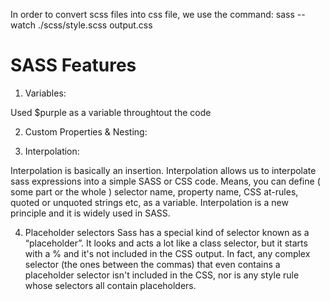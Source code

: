 In order to convert scss files into css file, we use the command:
sass --watch ./scss/style.scss output.css


# SASS Features

1. Variables:

Used $purple as a variable throughtout the code

2. Custom Properties & Nesting:

3. Interpolation:

Interpolation is basically an insertion. Interpolation allows us to interpolate sass expressions into a simple SASS or CSS code. Means, you can define ( some part or the whole ) selector name, property name, CSS at-rules, quoted or unquoted strings etc, as a variable. Interpolation is a new principle and it is widely used in SASS.


4. Placeholder selectors
Sass has a special kind of selector known as a “placeholder”. It looks and acts a lot like a class selector, but it starts with a % and it's not included in the CSS output. In fact, any complex selector (the ones between the commas) that even contains a placeholder selector isn't included in the CSS, nor is any style rule whose selectors all contain placeholders.


